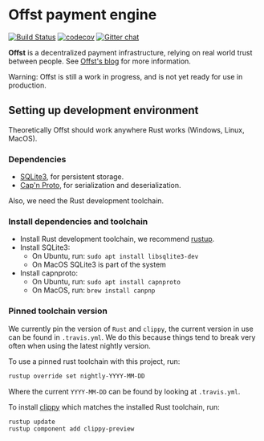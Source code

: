 # Offst payment engine

[![Build Status](https://travis-ci.com/freedomlayer/offst.svg?branch=master)](https://travis-ci.com/freedomlayer/offst)
[![codecov](https://codecov.io/gh/realcr/offst/branch/master/graph/badge.svg)](https://codecov.io/gh/realcr/offst)
[![Gitter chat](https://badges.gitter.im/freedomlayer/offst.svg)](https://gitter.im/freedomlayer/offst)

**Offst** is a decentralized payment infrastructure, relying on real
world trust between people. See [Offst's
blog](https://www.freedomlayer.org/offst/) for more information.

Warning: Offst is still a work in progress, and is not yet ready for use in production.

## Setting up development environment

Theoretically Offst should work anywhere Rust works (Windows, Linux, MacOS).

### Dependencies

- [SQLite3][sqlite], for persistent storage.
- [Cap'n Proto][capnp], for serialization and deserialization.

[sqlite]: https://www.sqlite.org
[capnp]: https://capnproto.org

Also, we need the Rust development toolchain.

### Install dependencies and toolchain

- Install Rust development toolchain, we recommend [rustup](https://rustup.rs).
- Install SQLite3:
    - On Ubuntu, run: `sudo apt install libsqlite3-dev`
    - On MacOS SQLite3 is part of the system
- Install capnproto:
    - On Ubuntu, run: `sudo apt install capnproto`
    - On MacOS, run: `brew install canpnp`

### Pinned toolchain version

We currently pin the version of `Rust` and `clippy`, the current version in
use can be found in `.travis.yml`. We do this because things tend to break very
often when using the latest nightly version.

To use a pinned rust toolchain with this project, run:

```bash
rustup override set nightly-YYYY-MM-DD
```

Where the current `YYYY-MM-DD` can be found by looking at `.travis.yml`.

To install [clippy](https://github.com/rust-lang-nursery/rust-clippy) which
matches the installed Rust toolchain, run:

```bash
rustup update
rustup component add clippy-preview
```
